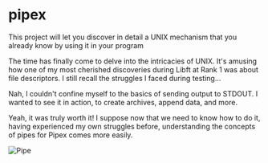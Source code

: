 # pipex
This project will let you discover in detail a UNIX mechanism that you already know by using it in your program


The time has finally come to delve into the intricacies of UNIX. It's amusing how one of my most cherished discoveries during Libft at Rank 1 was about file descriptors. I still recall the struggles I faced during testing...

Nah, I couldn't confine myself to the basics of sending output to STDOUT. I wanted to see it in action, to create archives, append data, and more.

Yeah, it was truly worth it! I suppose now that we need to know how to do it, having experienced my own struggles before, understanding the concepts of pipes for Pipex comes more easily.

![Pipe]("C:\Users\LeonardoGuimarães\Desktop\mario-pipe-1024x538.jpg")

